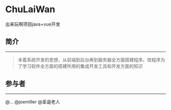 # ChuLaiWan

出来玩啊项目java+vue开发

## 简介

***

> 本着系统开发的思想，从前端到后台再到服务器全方面搭建程序。改程序为了学习软件全方面的搭建所用的集成开发工具和开发方面的知识

## 参与者

***

@...  @joemiller @圣诞老人
